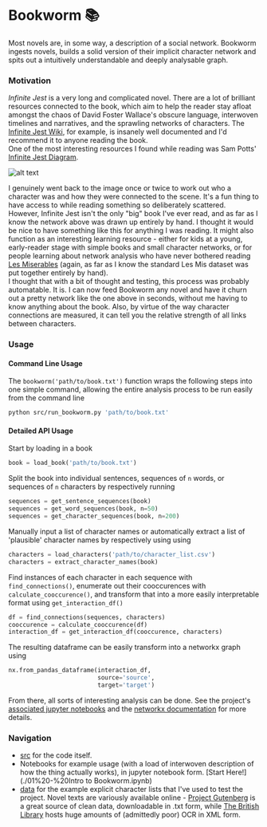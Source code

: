 # Bookworm :books:
Most novels are, in some way, a description of a social network. Bookworm ingests novels, builds a solid version of their implicit character network and spits out a intuitively understandable and deeply analysable graph.

### Motivation
_Infinite Jest_ is a very long and complicated novel. There are a lot of brilliant resources connected to the book, which aim to help the reader stay afloat amongst the chaos of David Foster Wallace's obscure language, interwoven timelines and narratives, and the sprawling networks of characters. The [Infinite Jest Wiki](http://infinitejest.wallacewiki.com/david-foster-wallace/index.php?title=Infinite_Jest_Page_by_Page), for example, is insanely well documented and I'd recommend it to anyone reading the book.  
One of the most interesting resources I found while reading was Sam Potts' [Infinite Jest Diagram](http://www.sampottsinc.com/ij/).  

![alt text](https://a.fastcompany.net/upload/IJ_Diagram-Huge-A.jpg "IJmap")

I genuinely went back to the image once or twice to work out who a character was and how they were connected to the scene. It's a fun thing to have access to while reading something so deliberately scattered.  
However, Infinite Jest isn't the only "big" book I've ever read, and as far as I know the network above was drawn up entirely by hand. I thought it would be nice to have something like this for anything I was reading. It might also function as an interesting learning resource - either for kids at a young, early-reader stage with simple books and small character networks, or for people learning about network analysis who have never bothered reading [Les Miserables](https://bl.ocks.org/mbostock/4062045) (again, as far as I know the standard Les Mis dataset was put together entirely by hand).  
I thought that with a bit of thought and testing, this process was probably automatable. It is. I can now feed Bookworm any novel and have it churn out a pretty network like the one above in seconds, without me having to know anything about the book. Also, by virtue of the way character connections are measured, it can tell you the relative strength of all links between characters.

### Usage
#### Command Line Usage
The `bookworm('path/to/book.txt')` function wraps the following steps into one simple command, allowing the entire analysis process to be run easily from the command line
```bash
python src/run_bookworm.py 'path/to/book.txt'
```

#### Detailed API Usage
Start by loading in a book
```python
book = load_book('path/to/book.txt')
```
Split the book into individual sentences, sequences of `n` words, or sequences of `n` characters by respectively running
```python
sequences = get_sentence_sequences(book)
sequences = get_word_sequences(book, n=50)
sequences = get_character_sequences(book, n=200)
```
Manually input a list of character names or automatically extract a list of 'plausible' character names by respectively using
 using
```python
characters = load_characters('path/to/character_list.csv')
characters = extract_character_names(book)
```
Find instances of each character in each sequence with `find_connections()`, enumerate out their cooccurences with `calculate_cooccurence()`, and transform that into a more easily interpretable format using `get_interaction_df()`
```python
df = find_connections(sequences, characters)
cooccurence = calculate_cooccurence(df)
interaction_df = get_interaction_df(cooccurence, characters)
```
The resulting dataframe can be easily transform into a networkx graph using
```python
nx.from_pandas_dataframe(interaction_df,
                         source='source',
                         target='target')
```
From there, all sorts of interesting analysis can be done. See the project's [associated jupyter notebooks](notebooks) and the [networkx documentation](https://networkx.github.io/documentation/stable/index.html) for more details.

### Navigation
- [src](src) for the code itself.
- Notebooks for example usage (with a load of interwoven description of how the thing actually works), in jupyter notebook form. [Start Here!](./01%20-%20Intro to Bookworm.ipynb)
- [data](data) for the example explicit character lists that I've used to test the project. Novel texts are variously available online - [Project Gutenberg](https://www.gutenberg.org/browse/scores/top#books-last30) is a great source of clean data, downloadable in .txt form, while [The British Library](https://data.bl.uk/digbks/) hosts huge amounts of (admittedly poor) OCR in XML form.

